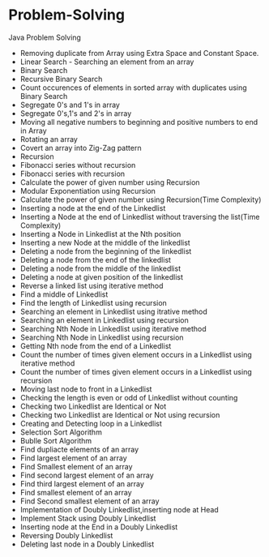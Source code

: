 # Problem-Solving
Java Problem Solving
* Removing duplicate from Array using Extra Space and Constant Space.
* Linear Search - Searching an element from an array
* Binary Search
* Recursive Binary Search
* Count occurences of elements in sorted array with duplicates using Binary Search
* Segregate 0's and 1's in array
* Segregate 0's,1's and 2's in array
* Moving all negative numbers to beginning and positive numbers to end in Array
* Rotating an array
* Covert an array into Zig-Zag pattern
* Recursion
* Fibonacci series without recursion
* Fibonacci series with recursion
* Calculate the power of given number using Recursion
* Modular Exponentiation using Recursion
* Calculate the power of given number using Recursion(Time Complexity)
* Inserting a node at the end of the Linkedlist
* Inserting a Node at the end of Linkedlist without traversing the list(Time Complexity)
* Inserting a Node in Linkedlist at the Nth position
* Inserting a new Node at the middle of the linkedlist
* Deleting a node from the beginning of the linkedlist
* Deleting a node from the end of the linkedlist
* Deleting a node from the middle of the linkedlist
* Deleting a node at given position of the linkedlist
* Reverse a linked list using iterative method
* Find a middle of Linkedlist
* Find the length of Linkedlist using recursion
* Searching an element in Linkedlist using itrative method
* Searching an element in Linkedlist using recursion
* Searching Nth Node in Linkedlist using iterative method
* Searching Nth Node in Linkedlist using recursion
* Getting Nth node from the end of a Linkedlist
* Count the number of times given element occurs in a Linkedlist using iterative method
* Count the number of times given element occurs in a Linkedlist using recursion
* Moving last node to front in a Linkedlist
* Checking the length is  even or odd of Linkedlist without counting
* Checking two Linkedlist are Identical or Not
* Checking two Linkedlist are Identical or Not using recursion
* Creating and Detecting loop in a Linkedlist
* Selection Sort Algorithm
* Bublle Sort Algorithm
* Find dupliacte elements of an array
* Find largest element of an array
* Find Smallest element of an array
* Find second largest element of an array
* Find third largest element of an array
* Find smallest element of an array
* Find Second smallest element of an array
* Implementation of Doubly Linkedlist,inserting node at Head
* Implement Stack using Doubly Linkedlist
* Inserting node at the End in a Doubly Linkedlist
* Reversing Doubly Linkedlist
* Deleting last node in a Doubly Linkedlist